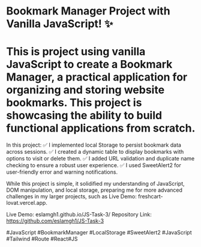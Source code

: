 # Bookmark Manager Project with Vanilla JavaScript! ✨

# This is project using vanilla JavaScript to create a Bookmark Manager, a practical application for organizing and storing website bookmarks. This project is showcasing the ability to build functional applications from scratch.

In this project: 
✅ I implemented local Storage to persist bookmark data across sessions. 
✅ I created a dynamic table to display bookmarks with options to visit or delete them. 
✅ I added URL validation and duplicate name checking to ensure a robust user experience. 
✅ I used SweetAlert2 for user-friendly error and warning notifications.

While this project is simple, it solidified my understanding of JavaScript, DOM manipulation, and local storage, preparing me for more advanced challenges in my larger projects, such as Live Demo: freshcart-lovat.vercel.app.

Live Demo: eslamgh1.github.io/JS-Task-3/
Repository Link:  https://github.com/eslamgh1/JS-Task-3

#JavaScript #BookmarkManager #LocalStorage #SweetAlert2
#JavaScript #Tailwind #Route #React#JS

﻿
